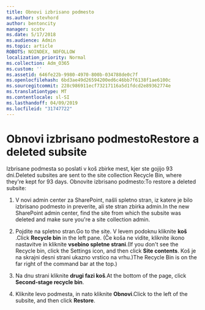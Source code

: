 ```yaml
---
title: Obnovi izbrisano podmesto
ms.author: stevhord
author: bentoncity
manager: scotv
ms.date: 5/17/2018
ms.audience: Admin
ms.topic: article
ROBOTS: NOINDEX, NOFOLLOW
localization_priority: Normal
ms.collection: Adm_O365
ms.custom: ''
ms.assetid: 646fe22b-9980-4970-800b-034788de0c7f
ms.openlocfilehash: 6bd3ae49d26594200ed6c46bb7f6138f1ae6100c
ms.sourcegitcommit: 228c986911ecf73217116a5d1fdcd2e89362774e
ms.translationtype: MT
ms.contentlocale: sl-SI
ms.lasthandoff: 04/09/2019
ms.locfileid: "31747722"
---
```

# <a name="restore-a-deleted-subsite"></a><span data-ttu-id="d6ba4-102">Obnovi izbrisano podmesto</span><span class="sxs-lookup"><span data-stu-id="d6ba4-102">Restore a deleted subsite</span></span>

<span data-ttu-id="d6ba4-103">Izbrisane podmesta so poslati v koš zbirke mest, kjer ste gojijo 93 dni.</span><span class="sxs-lookup"><span data-stu-id="d6ba4-103">Deleted subsites are sent to the site collection Recycle Bin, where they're kept for 93 days.</span></span> <span data-ttu-id="d6ba4-104">Obnovite izbrisano podmesto:</span><span class="sxs-lookup"><span data-stu-id="d6ba4-104">To restore a deleted subsite:</span></span>
  
1. <span data-ttu-id="d6ba4-105">V novi admin center za SharePoint, našli spletno stran, iz katere je bilo izbrisano podmesto in preverite, ali ste stran zbirka admin.</span><span class="sxs-lookup"><span data-stu-id="d6ba4-105">In the new SharePoint admin center, find the site from which the subsite was deleted and make sure you're a site collection admin.</span></span> 
    
2. <span data-ttu-id="d6ba4-106">Pojdite na spletno stran.</span><span class="sxs-lookup"><span data-stu-id="d6ba4-106">Go to the site.</span></span> <span data-ttu-id="d6ba4-107">V levem podoknu kliknite **koš** .</span><span class="sxs-lookup"><span data-stu-id="d6ba4-107">Click **Recycle bin** in the left pane.</span></span> <span data-ttu-id="d6ba4-108">(Če koša ne vidite, kliknite ikono nastavitve in kliknite **vsebino spletne strani**.</span><span class="sxs-lookup"><span data-stu-id="d6ba4-108">(If you don't see the Recycle bin, click the Settings icon, and then click **Site contents**.</span></span> <span data-ttu-id="d6ba4-109">Koš je na skrajni desni strani ukazno vrstico na vrhu.)</span><span class="sxs-lookup"><span data-stu-id="d6ba4-109">The Recycle Bin is on the far right of the command bar at the top.)</span></span>
    
3. <span data-ttu-id="d6ba4-110">Na dnu strani kliknite **drugi fazi koš**.</span><span class="sxs-lookup"><span data-stu-id="d6ba4-110">At the bottom of the page, click **Second-stage recycle bin**.</span></span>
    
4. <span data-ttu-id="d6ba4-111">Kliknite levo podmesta, in nato kliknite **Obnovi**.</span><span class="sxs-lookup"><span data-stu-id="d6ba4-111">Click to the left of the subsite, and then click **Restore**.</span></span>
    

